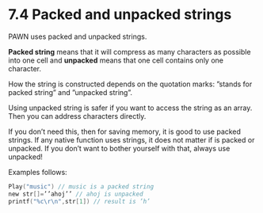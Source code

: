 # 7.4 Packed and unpacked strings 

PAWN uses packed and unpacked strings. 

**Packed string** means that it will compress as many characters as possible into one cell and **unpacked** means that one cell contains only one character. 

How the string is constructed depends on the quotation marks: ”stands for packed string” and ”unpacked string”. 

Using unpacked string is safer if you want to access the string as an array. Then you can address characters directly. 

If you don’t need this, then for saving memory, it is good to use packed strings. If any native function uses strings, it does not matter if is packed or unpacked. If you don’t want to bother yourself with that, always use unpacked! 

Examples follows:

```c
Play("music") // music is a packed string
new str[]=’’ahoj’’ // ahoj is unpacked
printf("%c\r\n",str[1]) // result is ’h’
```



